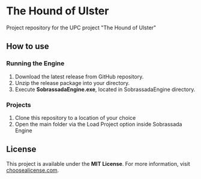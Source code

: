 # The Hound of Ulster
Project repository for the UPC project "The Hound of Ulster"

## How to use
### Running the Engine
1. Download the latest release from GitHub repository.
2. Unzip the release package into your directory.
3. Execute **SobrassadaEngine.exe**, located in SobrassadaEngine directory.

### Projects
1. Clone this repository to a location of your choice
2. Open the main folder via the Load Project option inside Sobrassada Engine

## License
This project is available under the **MIT License**. For more information, visit [choosealicense.com](https://choosealicense.com/licenses/mit/).

